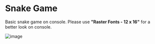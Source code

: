 # Snake Game
Basic snake game on console. Please use **"Raster Fonts - 12 x 16"** for a better look on console.

![image](https://github.com/user-attachments/assets/71ff7d00-15b9-4ca2-adf3-f40e123d66fc)
